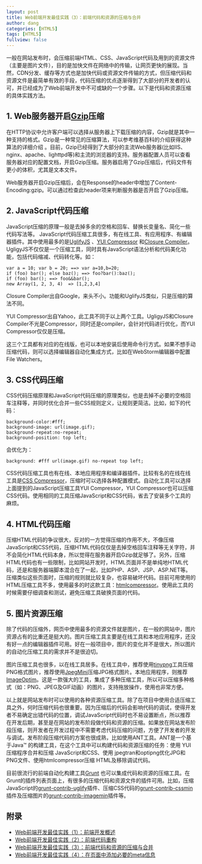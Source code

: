 ```yaml
---
layout: post
title: Web前端开发最佳实践（3）：前端代码和资源的压缩与合并
author: dang
categories: [HTML5]
tags: [HTML5]
fullview: false
---	
```

一般在网站发布时，会压缩前端HTML、CSS、JavaScript代码及用到的资源文件（主要是图片文件），目的是加快文件在网络中的传输，让网页更快的展现。当然，CDN分发、缓存等方式也是加快代码或资源文件传输的方式，但压缩代码和资源文件是最简单有效的手段，代码压缩的优点逐渐得到了大部分的开发者的认可，并已经成为了Web前端开发中不可或缺的一个步骤。以下是代码和资源压缩的具体实践方法。

## 1. Web服务器开启[Gzip](http://zh.wikipedia.org/wiki/Gzip)压缩

在HTTP协议中允许客户端可以选择从服务器上下载压缩的内容，Gzip就是其中一种支持的格式。Gzip是一种常见的压缩算法，可以参考维基百科的介绍获得这种算法的详细介绍 。目前，Gzip已经得到了大部分的主流Web服务器(比如IIS、nginx、apache、lighttpd等)和主流的浏览器的支持。服务器配置人员可以查看服务器对应的配置文档，开启Gzip压缩。服务器启用了Gzip压缩后，代码文件有更小的体积，尤其是文本文件。

Web服务器开启Gzip压缩后，会在Response的header中增加了Content-Encoding:gzip。可以通过检查此header项来判断服务器是否开启了Gzip压缩。

## 2. JavaScript代码压缩

JavaScript压缩的原理一般是去掉多余的空格和回车、替换长变量名、简化一些代码写法等。 JavaScript代码压缩工具很多，有在线工具、有应用程序、有编辑器插件。其中使用最多的是[UglifyJS](https://github.com/mishoo/UglifyJS) 、[YUI Compressor](http://developer.yahoo.com/yui/compressor) 和[Closure Compiler](https://developers.google.com/closure/compiler)。UgligyJS不仅仅是一个压缩工具，同时具有JavaScript语法分析和代码美化功能，包括代码缩减、代码转化等。如：

	var a = 10; var b = 20; ==> var a=10,b=20;
	if (foo) bar(); else baz(); ==> foo?bar():baz();
	if (foo) bar(); ==> foo&&bar();
	new Array(1, 2, 3, 4)  => [1,2,3,4]

Closure Compiler出自Google，来头不小。功能和UglifyJS类似，只是压缩的算法不同。

YUI Compressor出自Yahoo，此工具不同于以上两个工具。UgligyJS和Closure Compiler不光是Compressor，同时还是compiler，会针对代码进行优化，而YUI Compressor仅仅是压缩。

这三个工具都有对应的在线版，也可以本地安装后使用命令行方式。如果不想手动压缩代码，则可以选择编辑器自动化集成方式，比如在WebStorm编辑器中配置File Watchers。

## 3. CSS代码压缩

CSS代码压缩原理和JavaScript代码压缩的原理类似，也是去掉不必要的空格回车注释等，并同时优化合并一些CSS规则定义，让规则更简洁。比如，如下的代码：

	background-color:#fff;
	background-image: url(image.gif);
	background-repeat:no-repeat; 
	background-position: top left;

会优化为：

	background: #fff url(image.gif) no-repeat top left;
	
CSS代码压缩工具也有在线、本地应用程序和编译器插件。比较有名的在线在线工具是[CSS Compressor](http://www.csscompressor.com)，压缩时可以选择各种配置模式。自动化工具可以选择上面提到的JavaScript压缩工具YUI Compressor，YUI Compressor也可以压缩CSS代码。使用相同的工具压缩JavaScript和CSS代码，省去了安装多个工具的麻烦。

## 4. HTML代码压缩

压缩HTML代码的争议很大，反对的一方觉得压缩的作用不大，不像压缩JavaScript和CSS代码，压缩HTML代码仅仅是去掉空格回车注释等无关字符，并不会简化HTML代码本身，所以觉得在服务器开启Gzip就足够了。另外，压缩HTML代码也有一些限制，比如网站开发时，HTML页面并不是单纯地HTML代码，还是和服务器端脚本混合在了一起，比如PHP、ASP、JSP、ASP.NET等。压缩类似这些页面时，压缩的规则就比较复杂，也容易破坏代码。目前可用使用的HTML压缩工具不多，使用最多的时这款工具：[htmlcompressor](https://code.google.com/p/htmlcompressor)。使用此工具的时候需要仔细调查和测试，避免压缩工具破换页面的代码。

## 5. 图片资源压缩

除了代码的压缩外，网页中使用最多的资源文件就是图片，在一般的网站中，图片资源占有的比重还是挺大的。图片压缩工具主要是在线工具和本地应用程序，还没有好一点的编辑器插件可用。好在一般项目中，图片的变化并不是很大，所以图片的自动化压缩工具的需求并不是很迫切。

图片压缩工具也很多，以在线工具居多。在线工具中，推荐使用[tinypng](http://tinypng.org)工具压缩PNG格式图片，推荐使用[JpegMini](http://www.jpegmini.com)压缩JPG格式图片。本地应用程序，则推荐[ImageOptim](http://imageoptim.com)。这是一款强大的工具，集成了多种压缩工具，所以可以压缩多种格式（如：PNG、JPEG及GIF动画）的图片，支持拖放操作，使用也非常方便。

以上就是网站发布时可以使用的各种资源压缩工具。除了在项目中使用合适压缩工具之外，何时压缩代码也很重要。因为压缩后的代码会影响代码的调试，使得开发者不易确定出错代码的位置，调试JavaScript代码时也不易设置断点，所以推荐在开发后期，甚至是在网站的发布阶段做代码和资源的压缩。如果放在网站发布阶段压缩，则开发者在开发过程中不需要考虑代码压缩的问题，方便了开发者的开发与调试。发布阶段压缩代码的方案也很成熟，比如使用ANT工具。ANT是一个基于Java™ 的构建工具，在这个工具中可以构建代码和资源压缩的任务：使用 YUI 压缩程序合并和压缩 JavaScript和CSS、使用 jpegtran和optipng优化JPG和PNG文件、使用htmlcompressor压缩 HTML及移除调试代码。

目前很流行的前端自动化构建工具[Grunt](http://gruntjs.com) 也可以集成代码和资源的压缩工具。在Grunt的插件列表页面上，有很多的压缩代码和资源文件的插件可用。比如，压缩JavaScript的[grunt-contrib-uglify](https://github.com/gruntjs/grunt-contrib-uglify)插件、压缩CSS代码的[grunt-contrib-cssmin](https://github.com/gruntjs/grunt-contrib-cssmin)插件及压缩图片的[grunt-contrib-imagemin](https://github.com/gruntjs/grunt-contrib-imagemin)插件等。

## 附录

* [Web前端开发最佳实践（1）：前端开发概述](http://www.cnblogs.com/dangjian/p/4228313.html)
* [Web前端开发最佳实践（2）：前端代码重构](http://www.cnblogs.com/dangjian/p/4233049.html)
* [Web前端开发最佳实践（3）：前端代码和资源的压缩与合并](http://www.cnblogs.com/dangjian/p/4233049.html)
* [Web前端开发最佳实践（4）：在页面中添加必要的meta信息](http://www.cnblogs.com/dangjian/p/4235505.html)
